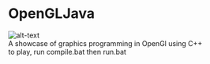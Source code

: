 # OpenGLJava
![alt-text](https://i.imgur.com/cFQzJbI.png)
<br>
A showcase of graphics programming in OpenGl using C++
<br>
to play, run compile.bat then run.bat
